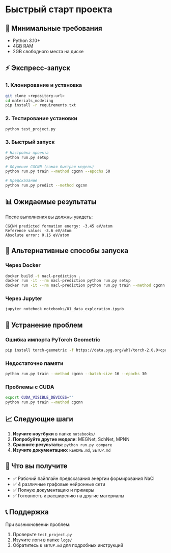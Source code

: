 # Быстрый старт проекта

## 🚀 Минимальные требования

- Python 3.10+
- 4GB RAM
- 2GB свободного места на диске

## ⚡ Экспресс-запуск

### 1. Клонирование и установка
```bash
git clone <repository-url>
cd materials_modeling
pip install -r requirements.txt
```

### 2. Тестирование установки
```bash
python test_project.py
```

### 3. Быстрый запуск
```bash
# Настройка проекта
python run.py setup

# Обучение CGCNN (самая быстрая модель)
python run.py train --method cgcnn --epochs 50

# Предсказание
python run.py predict --method cgcnn
```

## 📊 Ожидаемые результаты

После выполнения вы должны увидеть:
```
CGCNN predicted formation energy: -3.45 eV/atom
Reference value: -3.6 eV/atom
Absolute error: 0.15 eV/atom
```

## 🔧 Альтернативные способы запуска

### Через Docker
```bash
docker build -t nacl-prediction .
docker run -it --rm nacl-prediction python run.py setup
docker run -it --rm nacl-prediction python run.py train --method cgcnn
```

### Через Jupyter
```bash
jupyter notebook notebooks/01_data_exploration.ipynb
```

## 🐛 Устранение проблем

### Ошибка импорта PyTorch Geometric
```bash
pip install torch-geometric -f https://data.pyg.org/whl/torch-2.0.0+cpu.html
```

### Недостаточно памяти
```bash
python run.py train --method cgcnn --batch-size 16 --epochs 30
```

### Проблемы с CUDA
```bash
export CUDA_VISIBLE_DEVICES=""
python run.py train --method cgcnn
```

## 📈 Следующие шаги

1. **Изучите ноутбуки** в папке `notebooks/`
2. **Попробуйте другие модели**: MEGNet, SchNet, MPNN
3. **Сравните результаты**: `python run.py compare`
4. **Изучите документацию**: `README.md`, `SETUP.md`

## 🎯 Что вы получите

- ✅ Рабочий пайплайн предсказания энергии формирования NaCl
- ✅ 4 различные графовые нейронные сети
- ✅ Полную документацию и примеры
- ✅ Готовность к расширению на другие материалы

## 📞 Поддержка

При возникновении проблем:
1. Проверьте `test_project.py`
2. Изучите логи в папке `logs/`
3. Обратитесь к `SETUP.md` для подробных инструкций

